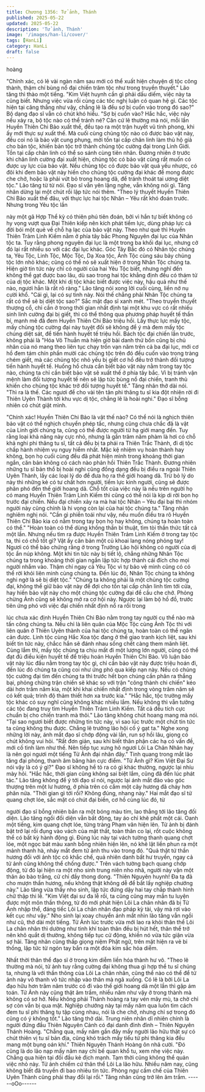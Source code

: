 ```yaml
---
title: Chương 1356: Tử ảnh, Thánh
published: 2025-05-22
updated: 2025-05-22
description: 'Tử ảnh, Thánh'
image: '/images/han-li/cover/'
tags: [HanLi]
category: HanLi
draft: false
---
```


hoàng

"Chính xác, có lẽ vài ngàn năm sau mới có thể xuất hiện chuyện
dị tộc công thành, thậm chí bùng nổ đại chiến trăm tộc như trong
truyền thuyết." Lão tăng thì thào một tiếng.
"Kim Việt huynh cần gì phải dấu diếm, việc này ta cũng biết.
Nhưng việc vừa rồi cùng các tôc nghị luận có quan hệ gì. Các tộc
hiện tại căng thẳng như vậy, chẳng lẽ là đều sợ bị cuốn vào trong
đó sao?" Bộ dạng đạo sĩ vẫn có chút khó hiểu.
"Sợ bị cuốn vào? Hắc hắc, việc này nếu xảy ra, bộ tộc nào có thể
tránh né?
Căn cứ lẽ thường mà nói, mỗi lần Huyền Thiên Chi Bảo xuất thế,
đều tạo ra một trận huyết vũ tinh phong, khi ấy mới thực sự xuất
thế. Mà cuối cùng chủng tộc nào có được bảo vật này, đều coi nó
là bảo vật cung phụng, mời tồn tại cấp chân linh làm thủ hộ giả
cho bản tộc, khiến bản tộc trở thành chủng tộc cường đại trong
Linh Giới. Tồn tại cấp chân linh có thể so sánh cùng tiên nhân.
Đương nhiên ở trước khi chân linh cường đại xuất hiện, chủng tộc
có bảo vật cũng rất muốn có được uy lực của bảo vật. Nếu chủng
tộc có được bảo vật quá yếu nhược, có đôi khi đem bảo vật này
hiến cho chủng tộc cường đại khác để mong được che chở, hoặc
là phải vứt bỏ trong hoang dã, để tránh thoát tai ương diệt tộc."
Lão tăng từ từ nói.
Đạo sĩ vẫn yên lặng nghe, vẫn không nói gì.
Tăng nhân dừng lại một chút rồi lập tức nói thêm.
"Theo lý thuyết Huyền Thiên Chi Bảo xuất thế đâu, với thực lực
hai tộc Nhân – Yêu rất khó đoán trước. Nhưng trong Yêu tộc lần

này một gã Hợp Thể kỳ có thiên phú tiên đoán, bởi vì hắn tự biết
không có hy vọng vượt qua Đại Thiên kiếp nên kích phát tiềm lực,
dùng pháp lực cả đời bói một quẻ về chỗ hạ lạc của bảo vật này.
Theo như quẻ thì Huyền Thiên Trảm Linh Kiếm nằm ở phía tây
bắc Phong Nguyên đại lục của Nhân tộc ta. Tuy rằng phong
nguyên đại lục là một trong ba khối đại lục, nhưng cở đó lại rất
nhiều so với các đại lục khác. Góc Tây Bắc đó có Nhân tộc chúng
ta, Yêu Tộc, Linh Tộc, Mộc Tộc, Dạ Xoa tộc, Ảnh Tộc cùng sáu
bảy chủng tộc lớn nhỏ khác; cũng có thể nó sẽ xuất hiện ở trong
Nhân Tộc chúng ta. Hiện giờ tin tức này chỉ có người của hai Yêu
Tộc biết, nhưng nghĩ đến không thể gạt được bao lâu, dù sao
trong hai tộc khẳng định đều có thám tử của dị tộc khác. Một khi
dị tộc khác biết được việc này, hậu quả như thế nào, ngươi hẳn là
rất rõ ràng."
Lão tăng nói xong lời cuối cùng, liền nở nụ cười khổ.
"Cái gì, lại có sự tình này. Nói thế chẳng phải Nhân Tộc chúng ta
rất có thể sẽ bị diệt tộc sao?" Sắc mặt đạo sĩ xanh mét.
"Theo truyền thuyết thượng cổ, chỉ cần ở trong thời gian nhất định
tại một khu vực có rất nhiều sinh linh cường đại bị giết, thì có thể
thông qua phương pháp huyết tế thần bí, mạnh mẽ đã đem Huyền
Thiên Chi Bảo triệu hồi. Lấy thực lực mấy tộc, mấy chủng tộc
cường đại này tuyệt đối sẽ không để ý mà đem mấy tộc chúng
diệt sát, để tiến hành huyết tế triệu hồi. Bách tộc đại chiến lần
trước, không phải là "Hóa Vô Thuẫn mà hiện giờ bài danh thứ bốn
cũng bị chủ nhân của nó mang theo liên tục chạy trốn vạn năm
trên cả ba đại lục, mới cơ hồ đem tám chín phần mười các chủng
tộc trên đó đều cuốn vào trong tràng chém giết, mà các chủng tộc
nhỏ yếu bị giết cơ hồ đều trở thành đối tượng tiến hành huyết tế.
Huống hồ chưa cần biết bảo vật này nằm trong tay tộc nào, chúng
ta chỉ cần biết bảo vật sẽ xuất thế ở phía tây bắc. Vì bị tránh vận
mệnh làm đối tượng huyết tế nên sẽ lập tức bùng nổ đại chiến,
tranh thủ khiến cho chủng tộc khác trở đối tượng huyết tế." Tăng
nhân thở dài nói.
"Thì ra là thế. Các ngươi để cho vài tên tân phi thăng tu sĩ kia đột
nhiên rời đi Thiên Uyên Thành tới khu vực dị tộc, chẳng lẽ là hoài
nghi." Đạo sĩ bỗng nhiên có chút giật mình.

"Chính xác! Huyền Thiên Chi Bảo là vật thế nào? Có thể nói là
nghịch thiên bảo vật có thể nghịch chuyển phép tắc, nhưng cũng
chưa chắc đã là vật của Linh giới chúng ta, cũng có thể được
người từ hạ giới mang đến. Tuy rằng loại khả năng này cực nhỏ,
nhưng là gần trăm năm phàm là hơi có chỗ khả nghi phi thăng tu
sĩ, tất cả đều bị ta phái ra Thiên Trắc Thành, đi dị tộc chấp hành
nhiệm vụ nguy hiểm nhất. Mặc kệ nhiệm vụ hoàn thành hay
không, bọn họ cuối cùng đều đã phát hiện mình trong khoảng thời
gian ngắn, căn bản không có cách nào phản hồi Thiên Trắc
Thành. Đương nhiên những tu sĩ bản thổ bị hoài nghi cũng đồng
dạng đều bị điều ra ngoài Thiên Uyên Thành, lấy các loại lý do để
đưa họ ra thế giới hoang dã. Trừ bỏ lý do này thì những kẻ có tư
chất hơn người, tiềm lực kinh người, cũng sẽ được phân phó đến
thế giới hoang dã. Chỗ tốt của việc này là nếu trên người họ có
mang Huyền Thiên Trảm Linh Kiếm thì cũng có thể nói là kịp di rời
bọn họ trước đại chiến. Nếu đại chiến xảy ra mà hai tộc Nhân –
Yêu đại bại thì nhóm người này cũng chính là hi vọng còn lại của
hai tộc chúng ta." Tăng nhân nghiêm nghị nói.
"Cần gì phiền toái như vậy, nếu muốn điều tra rõ Huyền Thiên Chi
Bảo kia có nằm trong tay bọn họ hay không, chúng ta hoàn toàn
có thể."
"Hoàn toàn có thể dùng khống thần bí thuật, tìm tòi thần thức tất
cả một lần. Nhưng nếu tìm ra được Huyền Thiên Trảm Linh Kiếm
ở trong tay tộc ta, thì có chỗ tốt gì? Vật ấy căn bản một củ khoai
lang nóng phỏng tay! Ngươi có thể bảo chứng rằng ở trong
Trưởng Lão hội không có người của dị tộc ẩn núp không. Một khi
tin tức này bị tiết lộ, chẳng những Nhân Tộc chúng ta trong
khoảng thời gian ngắn lập tức hợp thành cái đích cho mọi người
nhắm vào. Thậm chí ngay cả Yêu Tộc vì tự bảo vệ mình cũng có
có thể rời khỏi liên minh cùng chúng ta. Đến lúc đó, Nhân Tộc
chúng ta không nghi ngờ là sẽ bị diệt tộc."
"Chúng ta không phải là một chủng tộc cường đại, không thể giữ
bảo vật này để đợi cho tồn tại cấp chân linh tìm tới cửa, hay hiến
bảo vật này cho một chủng tộc cường đại để cầu che chở. Phỏng
chừng Ảnh cũng sẽ không mở ra cơ hội này. Ngược lại làm bộ hồ
đồ, trước tiên ứng phó với việc đại chiến nhất định nổ ra rồi trong

lúc chưa xác định Huyền Thiên Chi Bảo nằm trong tay người cụ
thể nào mà tấn công chúng ta. Nếu chỉ là liên quân của Mộc Tộc
cùng Ảnh Tộc thì với liên quân ở Thiên Uyên thành của hai tộc
chúng ta, hoàn toàn có thể ngăn cản được. Linh tộc cùng Hắc
Xoa tộc đang ở thế giao tranh kịch liệt, sau khi biết tin tức này,
chắcc hắn sẽ đánh nhau sống chết càng them mãnh liệt. Cùng
lắm thì, mấy tộc chúng ta chịu mất đi một lượng lớn người, cũng
có thể đạt đủ điều kiện huyết tế để triệu hoán Huyền Thiên Chi
Bảo. Vô luận bảo vật này lúc đầu nằm trong tay tộc gì, chỉ cần
bảo vật này được triệu hoán đi, đến lúc đó chúng ta cũng coi như
ứng phó qua kiếp nạn này. Nếu có chủng tộc cường đại tìm đến
chúng ta thì trước hết bọn chúng cần phân ra thắng bại, phỏng
chừng trận chiến sẽ khác so với trận "công thành chi chiến" kéo
dài hơn trăm năm kia, một khi khai chiến nhất định trong vòng
trăm năm sẽ có kết quả; trình độ thảm thiết hơn xa trước kia."
"Hắc hắc, tộc trưởng mấy tộc khác có suy nghĩ cũng không khác
nhiều lắm. Nếu không thì vẫn tưởng các tộc đang truy tìm Huyền
Thiên Trảm Linh Kiếm. Tất cả đều tích cực chuẩn bị cho chiến
tranh mà thôi." Lão tăng không chút hoang mang mà nói.
"Tại sao ngươi biết được những tin tức này, vì sao lúc trước một
chút tin tức ta cũng không thu được. Chẳng lẽ trưởng lão hội cố ý
gạt ta." Nghe xong những lời này, ánh mắt đạo sĩ chớp động vài
lần, run sợ hồi lâu, giọng có chút không vui hỏi.
"Rất đơn giản, sau khi biết thân phận các hạ có vấn đề, mới cố
tình làm như thế. Nên tiếp tục xưng hô ngươi Lôi La Chân Nhân
hay là nên gọi ngươi một tiếng Tử Ảnh đại nhân đây." Tinh quang
trong mắt lão tăng đại phóng, thanh âm băng hàn cực điểm.
"Tử Ảnh gì? Kim Việt Đại Sư nói vậy là có ý gì?" Đạo sĩ không hề
tỏ ra có gì khác thường, ngược lại nhíu mày hỏi. "Hắc hắc, thời
gian cũng không sai biệt lắm, cũng đã đến lúc phát tác." Lão tăng
không để ý tới đạo sĩ nói, ngược lại ánh mắt đảo vào góc thượng
trên một lư hương, ở phía trên có cắm một cây hương đã cháy
hơn phân nửa.
"Thời gian gì tới rồi? Không đúng, nhang này." Hai mắt đạo sĩ tử
quang chợt lóe, sắc mặt có chút đại biến, cơ hồ cùng lúc đó, từ

người đạo sĩ bỗng nhiên bắn ra một bóng màu tím, lao thẳng tới
lão tăng đối diện.
Lão tăng ngồi đối diện vẫn bất động, tay áo chỉ khẽ phất một cái.
Oanh một tiếng, kim quang chợt lóe, từng tràng Phạm văn hiện
lên.
Tử ảnh bị đánh bật trở lại rồi đụng vào vách của mật thất, toàn
thân co lại, rốt cuộc không thể có bất kỳ hành động gì.
Đúng lúc này tại vách tường thanh quang chợt lóe, một ngọc bát
màu xanh bỗng nhiên hiện lên, nó khẽ lật liền phun ra một mảnh
thanh hà, nháy mắt đem tử ảnh thu vào trong đó.
"Quả thật tứ thần hương đối với ảnh tộc có khắc chế, quả nhiên
danh bất hư truyền, ngay cả tử ảnh cũng không thể chống được."
Trên vách tường bạch quang chớp động, từ đó lại hiện ra một nho
sinh trung niên nho nhã, người này vận một thân áo bào trắng, cử
chỉ đầy thong dong.
"Thiên Nguyên huynh! Đa tạ đã cho mượn thần hương, nếu
không thật không dễ để bắt lấy nghiệp chướng này." Lão tăng vừa
thấy nho sinh, lập tức đứng dậy hai tay chắp thành hình chữ thập
thi lễ.
"Kim Việt đại sư đa lễ rồi, ta cũng cũng may mắn tu luyện được
một môn thần thông, từ đó mới phát hiện Lôi La chân nhân đã bị
Tử Ảnh nhập thể, đáng tiếc Lôi La chân nhân đạo pháp kỳ tài, vậy
mà rơi vào kết cục như vậy." Nho sinh lại xoay chuyển ánh mắt
nhìn lão tăng vẫn ngồi như cũ, thở dài một tiếng.
Tử Ảnh lúc trước vừa mới lao ra khỏi thân thể Lôi La chân nhân
thì dường như tinh khí toàn thân đều bị hút hết, thân thể trở nên
khô quắt dị thường, không tiếp tục cử động, khiến nó vừa tức giận
vừa sợ hãi.
Tăng nhân cũng thấp giọng niệm Phật ngữ, trên mặt hiện ra vẻ bi
thống, lập tức từ ngón tay bắn ra một đóa kim sắc hỏa diễm.

Nhất thời thân thể đạo sĩ ở trong kim diễm liền hóa thành hư vô.
"Theo lẽ thường mà nói, tử ảnh tuy rằng cường đại không thua gì
hợp thể tu sĩ chúng ta, nhưng là với thần thông của Lôi La chân
nhân, cũng thể nào có thể để tử ảnh này vô thanh vô tức nhập
vào thân mà ngã xuống. Có lẽ là bởi Lôi La đạo hữu hơn trăm
năm trước có đi vào thế giới hoang dã một lần thì gặp ám toán.
Tử Ảnh này cũng thật âm trầm, nhiều năm như vậy ở trong thành
mà không có sơ hở.
Nếu không phải Thánh hoàng ra tay vén mây mù, ta chờ chỉ sợ
còn vẫn bị qua mặt. Nghiệp chướng này tại mấy năm qua luôn tìm
cách đem tu sĩ phi thăng tụ tập cùng nhau, nói là che chở, nhưng
chỉ sợ trong đó cũng có ý không tốt." Lão tăng thở dài.
Trung niên nhân dĩ nhiên chính là người đứng đầu Thiên Nguyên
Cảnh có đại danh đỉnh đỉnh – Thiên Nguyên Thánh Hoàng.
"Chẳng qua, mấy năm gần đây mấy người lão hữu thật sự có
chút thiên vị tu sĩ bản địa, cũng khó trách mấy tiểu tử phi thăng
kia đều mang một bụng oán khí." Thiên Nguyên Thánh Hoàng ôn
nhã cười.
"Đó cũng là do lão nạp mấy năm nay chỉ bế quan khổ tu, xem nhẹ
việc này. Chẳng qua hiện tại đối đầu kẻ địch mạnh. Tạm thời cũng
không thể quản việc nhỏ này. Tử ảnh chiếm cứ thân thể Lôi La
lão hữu. Nhiều năm nay, cũng không biết đã truyền đi bao nhiêu
tin tức. Phòng ngự cấm chế của Thiên Uyên Thành cũng phải
thay đổi lại rồi." Tăng nhân cũng trở lên âm trầm.
------oOo------
